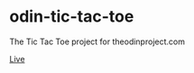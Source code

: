 # odin-tic-tac-toe
The Tic Tac Toe project for theodinproject.com

[Live](https://zuripl.github.io/odin-tic-tac-toe/)